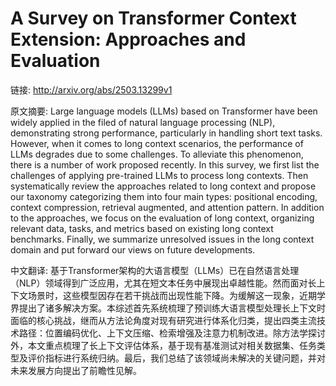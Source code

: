 # A Survey on Transformer Context Extension: Approaches and Evaluation

链接: http://arxiv.org/abs/2503.13299v1

原文摘要:
Large language models (LLMs) based on Transformer have been widely applied in
the filed of natural language processing (NLP), demonstrating strong
performance, particularly in handling short text tasks. However, when it comes
to long context scenarios, the performance of LLMs degrades due to some
challenges. To alleviate this phenomenon, there is a number of work proposed
recently. In this survey, we first list the challenges of applying pre-trained
LLMs to process long contexts. Then systematically review the approaches
related to long context and propose our taxonomy categorizing them into four
main types: positional encoding, context compression, retrieval augmented, and
attention pattern. In addition to the approaches, we focus on the evaluation of
long context, organizing relevant data, tasks, and metrics based on existing
long context benchmarks. Finally, we summarize unresolved issues in the long
context domain and put forward our views on future developments.

中文翻译:
基于Transformer架构的大语言模型（LLMs）已在自然语言处理（NLP）领域得到广泛应用，尤其在短文本任务中展现出卓越性能。然而面对长上下文场景时，这些模型因存在若干挑战而出现性能下降。为缓解这一现象，近期学界提出了诸多解决方案。本综述首先系统梳理了预训练大语言模型处理长上下文时面临的核心挑战，继而从方法论角度对现有研究进行体系化归类，提出四类主流技术路径：位置编码优化、上下文压缩、检索增强及注意力机制改进。除方法学探讨外，本文重点梳理了长上下文评估体系，基于现有基准测试对相关数据集、任务类型及评价指标进行系统归纳。最后，我们总结了该领域尚未解决的关键问题，并对未来发展方向提出了前瞻性见解。
